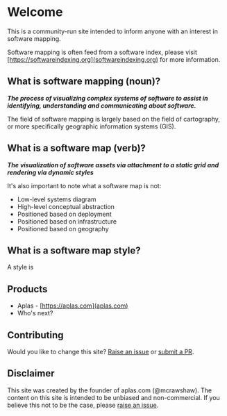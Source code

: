 # Welcome

This is a community-run site intended to inform anyone with an interest in software mapping.

Software mapping is often feed from a software index, please visit [https://softwareindexing.org](softwareindexing.org) for more information.

## What is software mapping (noun)?

_**The process of visualizing complex systems of software to assist in identifying, understanding and communicating about software.**_

The field of software mapping is largely based on the field of cartography, or more specifically geographic information systems (GIS).

## What is a software map (verb)?

_**The visualization of software assets via attachment to a static grid and rendering via dynamic styles**_

It's also important to note what a software map is not:

- Low-level systems diagram
- High-level conceptual abstraction
- Positioned based on deployment
- Positioned based on infrastructure
- Positioned based on geography

## What is a software map style?

A style is

## Products

- Aplas - [https://aplas.com](aplas.com)
- Who's next?

## Contributing

Would you like to change this site? [Raise an issue](https://github.com/mcrawshaw/software-mapping/issues) or [submit a PR](https://github.com/mcrawshaw/software-mapping/pulls).

## Disclaimer

This site was created by the founder of aplas.com (@mcrawshaw). The content on this site is intended to be unbiased and non-commercial. If you believe this not to be the case, please [raise an issue](https://github.com/mcrawshaw/software-mapping/issues).
